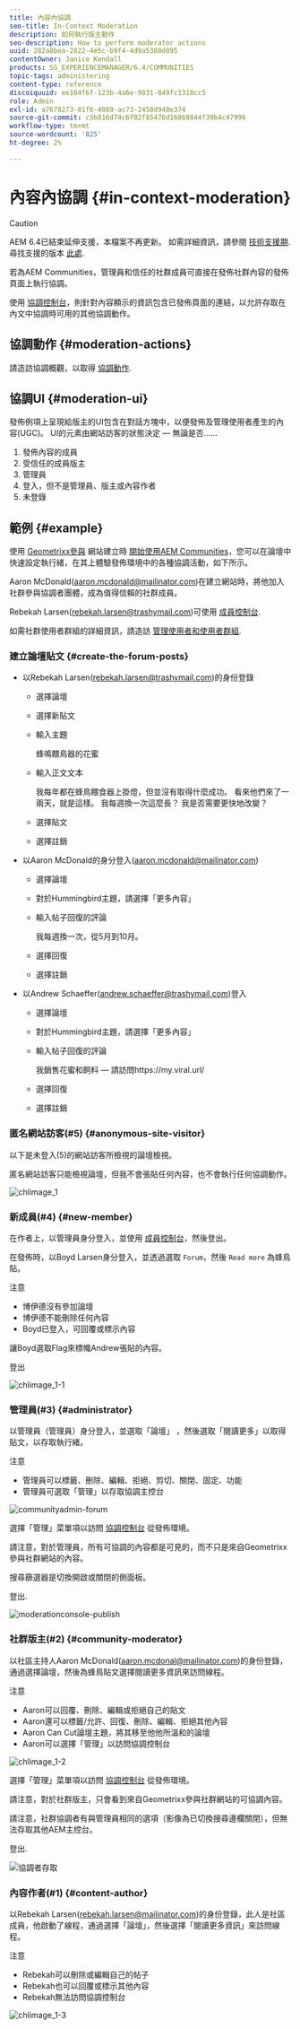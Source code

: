 ```yaml
---
title: 內容內協調
seo-title: In-Context Moderation
description: 如何執行版主動作
seo-description: How to perform moderator actions
uuid: 282a8bea-2822-4e5c-b9f4-4d9a5380d895
contentOwner: Janice Kendall
products: SG_EXPERIENCEMANAGER/6.4/COMMUNITIES
topic-tags: administering
content-type: reference
discoiquuid: ee104f6f-123b-4a6e-9031-849fc1318cc5
role: Admin
exl-id: a7678273-81f6-4089-ac73-2458d940e374
source-git-commit: c5b816d74c6f02f85476d16868844f39b4c47996
workflow-type: tm+mt
source-wordcount: '825'
ht-degree: 2%

---
```


# 內容內協調 {#in-context-moderation}

>[!CAUTION]
>
>AEM 6.4已結束延伸支援，本檔案不再更新。 如需詳細資訊，請參閱 [技術支援期](https://helpx.adobe.com//tw/support/programs/eol-matrix.html). 尋找支援的版本 [此處](https://experienceleague.adobe.com/docs/).

若為AEM Communities，管理員和信任的社群成員可直接在發佈社群內容的發佈頁面上執行協調。

使用 [協調控制台](moderation.md)，則針對內容顯示的資訊包含已發佈頁面的連結，以允許存取在內文中協調時可用的其他協調動作。

## 協調動作 {#moderation-actions}

請造訪協調概觀，以取得 [協調動作](moderate-ugc.md#moderation-actions).

## 協調UI {#moderation-ui}

發佈例項上呈現給版主的UI包含在對話方塊中，以便發佈及管理使用者產生的內容(UGC)。 UI的元素由網站訪客的狀態決定 — 無論是否……

1. 發佈內容的成員
1. 受信任的成員版主
1. 管理員
1. 登入，但不是管理員、版主或內容作者
1. 未登錄

## 範例 {#example}

使用 [Geometrixx參與](http://localhost:4503/content/sites/engage/en.html) 網站建立時 [開始使用AEM Communities](getting-started.md)，您可以在論壇中快速設定執行緒，在其上體驗發佈環境中的各種協調活動，如下所示。

Aaron McDonald(aaron.mcdonald@mailinator.com)在建立網站時，將他加入社群參與協調者團體，成為值得信賴的社群成員。

Rebekah Larsen(rebekah.larsen@trashymail.com)可使用 [成員控制台](members.md).

如需社群使用者群組的詳細資訊，請造訪 [管理使用者和使用者群組](users.md).

### 建立論壇貼文 {#create-the-forum-posts}

* 以Rebekah Larsen(rebekah.larsen@trashymail.com)的身份登錄

   * 選擇論壇
   * 選擇新貼文
   * 輸入主題

      蜂鳴餵鳥器的花蜜

   * 輸入正文文本

      我每年都在蜂鳥餵食器上掛燈，但並沒有取得什麼成功。 看來他們來了一兩天，就是這樣。 我每週換一次這麼長？ 我是否需要更快地改變？
   * 選擇貼文
   * 選擇註銷

* 以Aaron McDonald的身分登入(aaron.mcdonald@mailinator.com)

   * 選擇論壇
   * 對於Hummingbird主題，請選擇「更多內容」
   * 輸入帖子回復的評論

      我每週換一次，從5月到10月。

   * 選擇回復
   * 選擇註銷

* 以Andrew Schaeffer(andrew.schaeffer@trashymail.com)登入

   * 選擇論壇
   * 對於Hummingbird主題，請選擇「更多內容」
   * 輸入帖子回復的評論

      我銷售花蜜和飼料 — 請訪問https://my.viral.url/

   * 選擇回復
   * 選擇註銷

### 匿名網站訪客(#5) {#anonymous-site-visitor}

以下是未登入(5)的網站訪客所檢視的論壇檢視。

匿名網站訪客只能檢視論壇，但我不會張貼任何內容，也不會執行任何協調動作。

![chlimage_1](assets/chlimage_1.png)

### 新成員(#4) {#new-member}

在作者上，以管理員身分登入，並使用 [成員控制台](members.md)，然後登出。

在發佈時，以Boyd Larsen身分登入，並透過選取 `Forum`，然後 `Read more` 為蜂鳥貼。

注意

* 博伊德沒有參加論壇
* 博伊德不能刪除任何內容
* Boyd已登入，可回覆或標示內容

讓Boyd選取Flag來標幟Andrew張貼的內容。

登出

![chlimage_1-1](assets/chlimage_1-1.png)

### 管理員(#3) {#administrator}

以管理員（管理員）身分登入，並選取「論壇」 ，然後選取「閱讀更多」以取得貼文，以存取執行緒。

注意

* 管理員可以標籤、刪除、編輯、拒絕、剪切、關閉、固定、功能
* 管理員可選取「管理」以存取協調主控台

![communityadmin-forum](assets/communityadmin-forum.png)

選擇「管理」菜單項以訪問 [協調控制台](moderation.md) 從發佈環境。

請注意，對於管理員，所有可協調的內容都是可見的，而不只是來自Geometrixx參與社群網站的內容。

搜尋篩選器是切換開啟或關閉的側面板。

登出.

![moderationconsole-publish](assets/moderationconsole-publish.png)

### 社群版主(#2) {#community-moderator}

以社區主持人Aaron McDonald(aaron.mcdonal@mailinator.com)的身份登錄，通過選擇論壇，然後為蜂鳥貼文選擇閱讀更多資訊來訪問線程。

注意

* Aaron可以回覆、刪除、編輯或拒絕自己的貼文
* Aaron還可以標籤/允許、回復、刪除、編輯、拒絕其他內容
* Aaron Can Cut論壇主題，將其移至他他所溫和的論壇
* Aaron可以選擇「管理」以訪問協調控制台

![chlimage_1-2](assets/chlimage_1-2.png)

選擇「管理」菜單項以訪問 [協調控制台](moderation.md) 從發佈環境。

請注意，對於社群版主，只會看到來自Geometrixx參與社群網站的可協調內容。

請注意，社群協調者有與管理員相同的選項（影像為已切換搜尋邊欄關閉），但無法存取其他AEM主控台。

登出.

![協調者存取](assets/moderatoraccess.png)

### 內容作者(#1) {#content-author}

以Rebekah Larsen(rebekah.larsen@mailinator.com)的身份登錄，此人是社區成員，他啟動了線程，通過選擇「論壇」，然後選擇「閱讀更多資訊」來訪問線程。

注意

* Rebekah可以刪除或編輯自己的帖子
* Rebekah也可以回覆或標示其他內容
* Rebekah無法訪問協調控制台

![chlimage_1-3](assets/chlimage_1-3.png)
